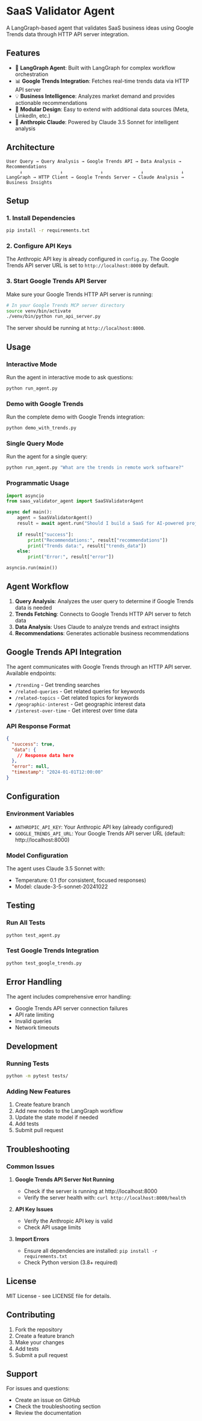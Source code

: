 # SaaS Validator Agent

A LangGraph-based agent that validates SaaS business ideas using Google Trends data through HTTP API server integration.

## Features

- 🤖 **LangGraph Agent**: Built with LangGraph for complex workflow orchestration
- 📊 **Google Trends Integration**: Fetches real-time trends data via HTTP API server
- 💡 **Business Intelligence**: Analyzes market demand and provides actionable recommendations
- 🔄 **Modular Design**: Easy to extend with additional data sources (Meta, LinkedIn, etc.)
- 🚀 **Anthropic Claude**: Powered by Claude 3.5 Sonnet for intelligent analysis

## Architecture

```
User Query → Query Analysis → Google Trends API → Data Analysis → Recommendations
     ↓              ↓              ↓              ↓              ↓
LangGraph → HTTP Client → Google Trends Server → Claude Analysis → Business Insights
```

## Setup

### 1. Install Dependencies

```bash
pip install -r requirements.txt
```

### 2. Configure API Keys

The Anthropic API key is already configured in `config.py`. The Google Trends API server URL is set to `http://localhost:8000` by default.

### 3. Start Google Trends API Server

Make sure your Google Trends HTTP API server is running:

```bash
# In your Google Trends MCP server directory
source venv/bin/activate
./venv/bin/python run_api_server.py
```

The server should be running at `http://localhost:8000`.

## Usage

### Interactive Mode

Run the agent in interactive mode to ask questions:

```bash
python run_agent.py
```

### Demo with Google Trends

Run the complete demo with Google Trends integration:

```bash
python demo_with_trends.py
```

### Single Query Mode

Run the agent for a single query:

```bash
python run_agent.py "What are the trends in remote work software?"
```

### Programmatic Usage

```python
import asyncio
from saas_validator_agent import SaaSValidatorAgent

async def main():
    agent = SaaSValidatorAgent()
    result = await agent.run("Should I build a SaaS for AI-powered project management?")
    
    if result["success"]:
        print("Recommendations:", result["recommendations"])
        print("Trends data:", result["trends_data"])
    else:
        print("Error:", result["error"])

asyncio.run(main())
```

## Agent Workflow

1. **Query Analysis**: Analyzes the user query to determine if Google Trends data is needed
2. **Trends Fetching**: Connects to Google Trends HTTP API server to fetch data
3. **Data Analysis**: Uses Claude to analyze trends and extract insights
4. **Recommendations**: Generates actionable business recommendations

## Google Trends API Integration

The agent communicates with Google Trends through an HTTP API server. Available endpoints:

- `/trending` - Get trending searches
- `/related-queries` - Get related queries for keywords
- `/related-topics` - Get related topics for keywords
- `/geographic-interest` - Get geographic interest data
- `/interest-over-time` - Get interest over time data

### API Response Format

```json
{
  "success": true,
  "data": {
    // Response data here
  },
  "error": null,
  "timestamp": "2024-01-01T12:00:00"
}
```

## Configuration

### Environment Variables

- `ANTHROPIC_API_KEY`: Your Anthropic API key (already configured)
- `GOOGLE_TRENDS_API_URL`: Your Google Trends API server URL (default: http://localhost:8000)

### Model Configuration

The agent uses Claude 3.5 Sonnet with:
- Temperature: 0.1 (for consistent, focused responses)
- Model: claude-3-5-sonnet-20241022

## Testing

### Run All Tests

```bash
python test_agent.py
```

### Test Google Trends Integration

```bash
python test_google_trends.py
```

## Error Handling

The agent includes comprehensive error handling:
- Google Trends API server connection failures
- API rate limiting
- Invalid queries
- Network timeouts

## Development

### Running Tests

```bash
python -m pytest tests/
```

### Adding New Features

1. Create feature branch
2. Add new nodes to the LangGraph workflow
3. Update the state model if needed
4. Add tests
5. Submit pull request

## Troubleshooting

### Common Issues

1. **Google Trends API Server Not Running**
   - Check if the server is running at http://localhost:8000
   - Verify the server health with: `curl http://localhost:8000/health`

2. **API Key Issues**
   - Verify the Anthropic API key is valid
   - Check API usage limits

3. **Import Errors**
   - Ensure all dependencies are installed: `pip install -r requirements.txt`
   - Check Python version (3.8+ required)

## License

MIT License - see LICENSE file for details.

## Contributing

1. Fork the repository
2. Create a feature branch
3. Make your changes
4. Add tests
5. Submit a pull request

## Support

For issues and questions:
- Create an issue on GitHub
- Check the troubleshooting section
- Review the documentation 
